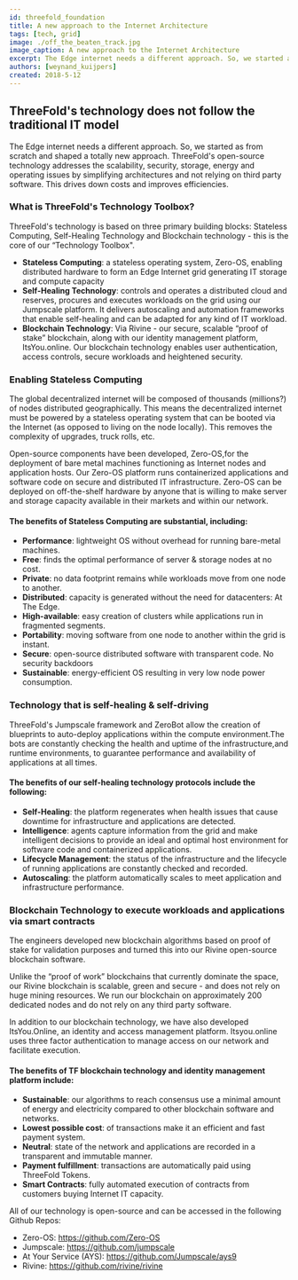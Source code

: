 ```yaml
---
id: threefold_foundation
title: A new approach to the Internet Architecture
tags: [tech, grid]
image: ./off_the_beaten_track.jpg
image_caption: A new approach to the Internet Architecture
excerpt: The Edge internet needs a different approach. So, we started as from scratch and shaped a totally new approach. ThreeFold's open-source technology addresses the scalability, security, storage, energy and operating issues by simplifying architectures and not relying on third party software. This drives down costs and improves efficiencies.
authors: [weynand_kuijpers]
created: 2018-5-12
---
```


## ThreeFold's technology does not follow the traditional IT model 

The Edge internet needs a different approach. So, we started as from scratch and shaped a totally new approach. ThreeFold's open-source technology addresses the scalability, security, storage, energy and operating issues by simplifying architectures and not relying on third party software. This drives down costs and improves efficiencies.

### What is ThreeFold's Technology Toolbox?

ThreeFold's technology is based on three primary building blocks:  Stateless Computing, Self-Healing Technology and Blockchain technology - this is the core of our “Technology Toolbox".

- **Stateless Computing**: a stateless operating system, Zero-OS, enabling distributed hardware to form an Edge Internet grid generating IT storage and compute capacity
- **Self-Healing Technology**: controls and operates a distributed cloud and reserves, procures and executes workloads on the grid using our Jumpscale platform. It delivers autoscaling and automation frameworks that enable self-healing and can be adapted for any kind of IT workload.
- **Blockchain Technology**: Via Rivine - our secure, scalable “proof of stake” blockchain, along with our identity management platform, ItsYou.online. Our blockchain technology enables user authentication, access controls, secure workloads and heightened security.

### Enabling Stateless Computing

The global decentralized internet will be composed of thousands (millions?) of nodes distributed geographically.  This means the decentralized internet must be powered by a stateless operating system that can be booted via the Internet (as opposed to living on the node locally). This removes the complexity of upgrades, truck rolls, etc. 

Open-source components have been developed, Zero-OS,for the deployment of bare metal machines functioning as Internet nodes and application hosts.  Our Zero-OS platform runs containerized applications and software code on secure and distributed IT infrastructure.  Zero-OS can be deployed on off-the-shelf hardware by anyone that is willing to make server and storage capacity available in their markets and within our network.

#### The benefits of Stateless Computing are substantial, including:
- **Performance**: lightweight OS without overhead for running bare-metal machines.
- **Free**: finds the optimal performance of server & storage nodes at no cost.
- **Private**: no data footprint remains while workloads move from one node to another.
- **Distributed**: capacity is generated without the need for datacenters: At The Edge.
- **High-available**: easy creation of clusters while applications run in fragmented segments.
- **Portability**: moving software from one node to another within the grid is instant.
- **Secure**: open-source distributed software with transparent code. No security backdoors
- **Sustainable**: energy-efficient OS resulting in very low node power consumption.

### Technology that is self-healing & self-driving

ThreeFold's Jumpscale framework and ZeroBot allow the creation of blueprints to auto-deploy applications within the compute environment.The bots are constantly checking the health and uptime of the infrastructure,and runtime environments, to guarantee performance and availability of applications at all times.

#### The benefits of our self-healing technology protocols include the following:

- **Self-Healing**: the platform regenerates when health issues that cause downtime for infrastructure and applications are detected. 
- **Intelligence**: agents capture information from the grid and make intelligent decisions to provide an ideal and optimal host environment for software code and containerized applications.
- **Lifecycle Management**: the status of the infrastructure and the lifecycle of running applications are constantly checked and recorded.
- **Autoscaling**: the platform automatically scales to meet application and infrastructure performance.

### Blockchain Technology to execute workloads and applications via smart contracts

The engineers developed new blockchain algorithms based on proof of stake for validation purposes and turned this into our Rivine open-source blockchain software.

Unlike the “proof of work” blockchains that currently dominate the space, our Rivine blockchain is scalable, green and secure - and does not rely on huge mining resources.  We run our blockchain on approximately 200 dedicated nodes and do not rely on any third party software.

In addition to our blockchain technology, we have also developed ItsYou.Online, an identity and access management platform.  Itsyou.online uses three factor authentication to manage access on our network and facilitate execution.

#### The benefits of TF blockchain technology and identity management platform include:

- **Sustainable**: our algorithms to reach consensus use a minimal amount of energy and electricity compared to other blockchain software and networks.
- **Lowest possible cost**: of transactions make it an efficient and fast payment system.
- **Neutral**: state of the network and applications are recorded in a transparent and immutable manner.
- **Payment fulfillment**: transactions are automatically paid using ThreeFold Tokens.
- **Smart Contracts**: fully automated execution of contracts from customers buying Internet IT capacity.

All of our technology is open-source and can be accessed in the following Github Repos:

* Zero-OS: https://github.com/Zero-OS
* Jumpscale: https://github.com/jumpscale
* At Your Service (AYS): https://github.com/Jumpscale/ays9
* Rivine: https://github.com/rivine/rivine

